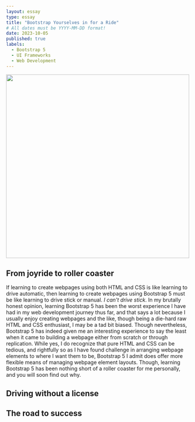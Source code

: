 ```yaml
---
layout: essay
type: essay
title: "Bootstrap Yourselves in for a Ride"
# All dates must be YYYY-MM-DD format!
date: 2023-10-05
published: true
labels:
  - Bootstrap 5
  - UI Frameworks
  - Web Development
---
```


<img width="500px" class="rounded float-start pe-4" src="https://cdn.dribbble.com/users/595/screenshots/14417863/bootstrap-new-logo.png">

## From joyride to roller coaster

If learning to create webpages using both HTML and CSS is like learning to drive automatic, then learning to create webpages using Bootstrap 5 must be like learning to drive stick or manual. *I can't drive stick*. In my brutally honest opinion, learning Bootstrap 5 has been the worst experience I have had in my web development journey thus far, and that says a lot because I usually enjoy creating webpages and the like, though being a die-hard raw HTML and CSS enthusiast, I may be a tad bit biased. Though nevertheless, Bootstrap 5 has indeed given me an interesting experience to say the least when it came to building a webpage either from scratch or through replication. While yes, I do recognize that pure HTML and CSS can be tedious, and rightfully so as I have found challenge in arranging webpage elements to where I want them to be, Bootstrap 5 I admit does offer more flexible means of managing webpage element layouts. Though, learning Bootstrap 5 has been nothing short of a roller coaster for me personally, and you will soon find out why.

## Driving without a license



## The road to success


